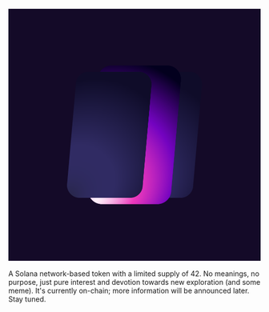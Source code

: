 ![BRANE Logo](https://raw.githubusercontent.com/elonsuk/BRANE-Token/master/Logo.png)

A Solana network-based token with a limited supply of 42. No meanings, no purpose, just pure interest and devotion towards new exploration (and some meme). It's currently on-chain; more information will be announced later. Stay tuned. 
